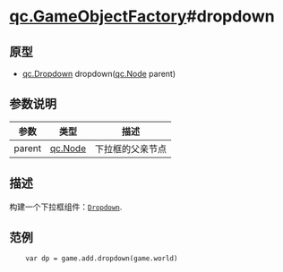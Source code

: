 # [qc.GameObjectFactory](GameObjectFactory.md)#dropdown

## 原型
* [qc.Dropdown](CDropdown.md) dropdown([qc.Node](CNode.md) parent)

## 参数说明
| 参数 | 类型 | 描述 |
| ----------- | ----------- | ----------- |
| parent | [qc.Node](CNode.md) | 下拉框的父亲节点 |

## 描述
构建一个下拉框组件：[`Dropdown`](CDrodown.md).

## 范例
````
    var dp = game.add.dropdown(game.world)
````
